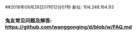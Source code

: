 ##2018年09月28日07时12分07秒 新址: 104.248.164.93
### 兔友常见问题及解答: https://github.com/wanggonging/d/blob/w/FAQ.md
